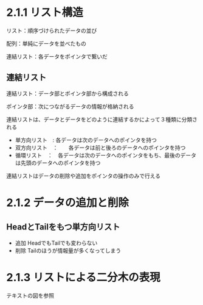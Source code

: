 # 2.1.1 リスト構造
リスト：順序づけられたデータの並び　　

配列：単純にデータを並べたもの　　

連結リスト：各データをポインタで繋いだ

## 連結リスト
連結リスト：データ部とポインタ部から構成される

ポインタ部：次につながるデータの情報が格納される

連結リストは、データとデータをどのように連結するかによって３種類に分類される
+ 単方向リスト　: 各データは次のデータへのポインタを持つ
+ 双方向リスト　：　　各データは前と後ろのデータへのポインタを持つ
+ 循環リスト　：　各データは次のデータへのポインタをもち、最後のデータは先頭のデータへのポインタを持つ

連結リストはデータの削除や追加をポインタの操作のみで行える

# 2.1.2 データの追加と削除
## HeadとTailをもつ単方向リスト
+ 追加
HeadでもTailでも変わらない
+ 削除
Tailのほうが情報量が多くなってしまう

# 2.1.3 リストによる二分木の表現
テキストの図を参照
